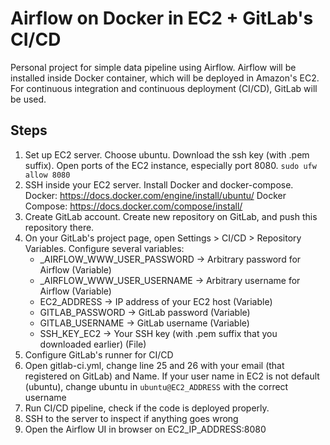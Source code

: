 # Airflow on Docker in EC2 + GitLab's CI/CD

Personal project for simple data pipeline using Airflow. Airflow will be installed inside Docker container, which will be deployed in Amazon's EC2. For continuous integration and continuous deployment (CI/CD), GitLab will be used.

## Steps

1. Set up EC2 server. Choose ubuntu. Download the ssh key (with .pem suffix). Open ports of the EC2 instance, especially port 8080.
   `sudo ufw allow 8080`
3. SSH inside your EC2 server. Install Docker and docker-compose.
   Docker: https://docs.docker.com/engine/install/ubuntu/
   Docker Compose: https://docs.docker.com/compose/install/
5. Create GitLab account. Create new repository on GitLab, and push this repository there.
6. On your GitLab's project page, open Settings > CI/CD > Repository Variables. Configure several variables:<br>
    * _AIRFLOW_WWW_USER_PASSWORD -> Arbitrary password for Airflow (Variable)<br>
    * _AIRFLOW_WWW_USER_USERNAME -> Arbitrary username for Airflow (Variable)<br>
    * EC2_ADDRESS -> IP address of your EC2 host (Variable)<br>
    * GITLAB_PASSWORD -> GitLab password (Variable)<br>
    * GITLAB_USERNAME -> GitLab username (Variable)<br>
    * SSH_KEY_EC2 -> Your SSH key (with .pem suffix that you downloaded earlier) (File)<br>
7. Configure GitLab's runner for CI/CD
8. Open gitlab-ci.yml, change line 25 and 26 with your email (that registered on GitLab) and Name. If your user name in EC2 is not default (ubuntu), change ubuntu in `ubuntu@EC2_ADDRESS` with the correct username
9. Run CI/CD pipeline, check if the code is deployed properly.
10. SSH to the server to inspect if anything goes wrong
11. Open the Airflow UI in browser on EC2_IP_ADDRESS:8080
